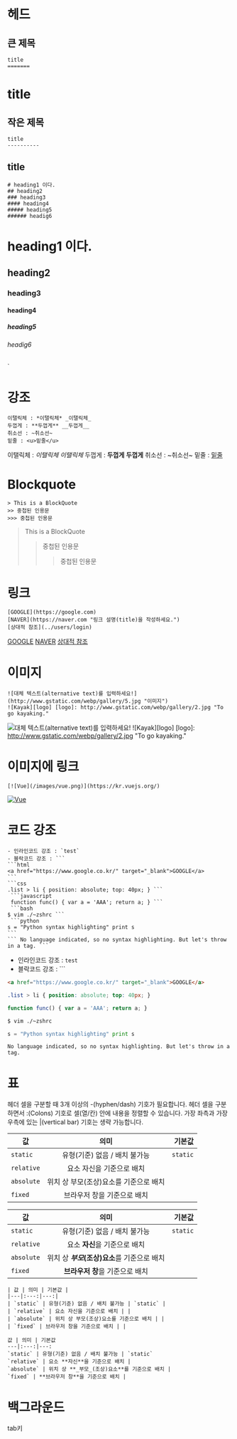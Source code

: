 # 헤드
## 큰 제목
	title
	=======
title
=======

## 작은 제목

	title
	----------
title
----------

	# heading1 이다.
	## heading2
	### heading3
	#### heading4
	##### heading5
	###### headig6
# heading1 이다.
## heading2
### heading3
#### heading4
##### heading5
###### headig6
`

# 강조
	이탤릭체 : *이탤릭체* _이탤릭체_
	두껍게 : **두껍게** __두껍게__
	취소선 : ~취소선~
	밑줄 : <u>밑줄</u>
	
이탤릭체 : *이탤릭체* _이탤릭체_
두껍게 : **두껍게** __두껍게__
취소선 : ~취소선~
밑줄 : <u>밑줄</u>

# Blockquote
	> This is a BlockQuote
	>> 중첩된 인용문
	>>> 중첩된 인용문
> This is a BlockQuote
>> 중첩된 인용문
>>> 중첩된 인용문

# 링크
	[GOOGLE](https://google.com) 
	[NAVER](https://naver.com "링크 설명(title)을 작성하세요.") 
	[상대적 참조](../users/login) 
	
[GOOGLE](https://google.com) 
[NAVER](https://naver.com "링크 설명(title)을 작성하세요.") 
[상대적 참조](../users/login) 
# 이미지
	![대체 텍스트(alternative text)를 입력하세요!](http://www.gstatic.com/webp/gallery/5.jpg "이미지") 
	![Kayak][logo] [logo]: http://www.gstatic.com/webp/gallery/2.jpg "To go kayaking." 

![대체 텍스트(alternative text)를 입력하세요!](http://www.gstatic.com/webp/gallery/5.jpg "이미지") 
![Kayak][logo] [logo]: http://www.gstatic.com/webp/gallery/2.jpg "To go kayaking." 

# 이미지에 링크
	[![Vue](/images/vue.png)](https://kr.vuejs.org/) 
	
[![Vue](/images/vue.png)](https://kr.vuejs.org/) 

# 코드 강조
	- 인라인코드 강조 : `test`
	- 블락코드 강조 : ``` 
	```html 
	<a href="https://www.google.co.kr/" target="_blank">GOOGLE</a> 
	``` 
	```css 
	.list > li { position: absolute; top: 40px; } ```
	 ```javascript
	 function func() { var a = 'AAA'; return a; } ```
	 ```bash 
	$ vim ./~zshrc ```
	 ```python 
	s = "Python syntax highlighting" print s 
	``` 
	``` No language indicated, so no syntax highlighting. But let's throw in a tag. ```
	
- 인라인코드 강조 : `test`
- 블락코드 강조 : ``` 
```html 
<a href="https://www.google.co.kr/" target="_blank">GOOGLE</a> 
``` 
```css 
.list > li { position: absolute; top: 40px; } 
```
```javascript
function func() { var a = 'AAA'; return a; } 
```
```bash 
$ vim ./~zshrc 
```
```python 
s = "Python syntax highlighting" print s 
``` 
``` 
No language indicated, so no syntax highlighting. But let's throw in a tag. 
```

	
# 표
헤더 셀을 구분할 때 3개 이상의 -(hyphen/dash) 기호가 필요합니다.
헤더 셀을 구분하면서 :(Colons) 기호로 셀(열/칸) 안에 내용을 정렬할 수 있습니다.
가장 좌측과 가장 우측에 있는 |(vertical bar) 기호는 생략 가능합니다.

| 값 | 의미 | 기본값 | 
|---|:---:|---:| 
| `static` | 유형(기준) 없음 / 배치 불가능 | `static` | 
| `relative` | 요소 자신을 기준으로 배치 | | 
| `absolute` | 위치 상 부모(조상)요소를 기준으로 배치 | |
 | `fixed` | 브라우저 창을 기준으로 배치 | | 

값 | 의미 | 기본값 
---|:---:|---: 
`static` | 유형(기준) 없음 / 배치 불가능 | `static`
 `relative` | 요소 **자신**을 기준으로 배치 | 
`absolute` | 위치 상 **_부모_(조상)요소**를 기준으로 배치 | 
`fixed` | **브라우저 창**을 기준으로 배치 | 

	| 값 | 의미 | 기본값 | 
	|---|:---:|---:| 
	| `static` | 유형(기준) 없음 / 배치 불가능 | `static` | 
	| `relative` | 요소 자신을 기준으로 배치 | | 
	| `absolute` | 위치 상 부모(조상)요소를 기준으로 배치 | |
 	| `fixed` | 브라우저 창을 기준으로 배치 | | 

	값 | 의미 | 기본값 
	---|:---:|---: 
	`static` | 유형(기준) 없음 / 배치 불가능 | `static`
 	`relative` | 요소 **자신**을 기준으로 배치 | 
	`absolute` | 위치 상 **_부모_(조상)요소**를 기준으로 배치 | 
	`fixed` | **브라우저 창**을 기준으로 배치 | 

# 백그라운드 
tab키 
